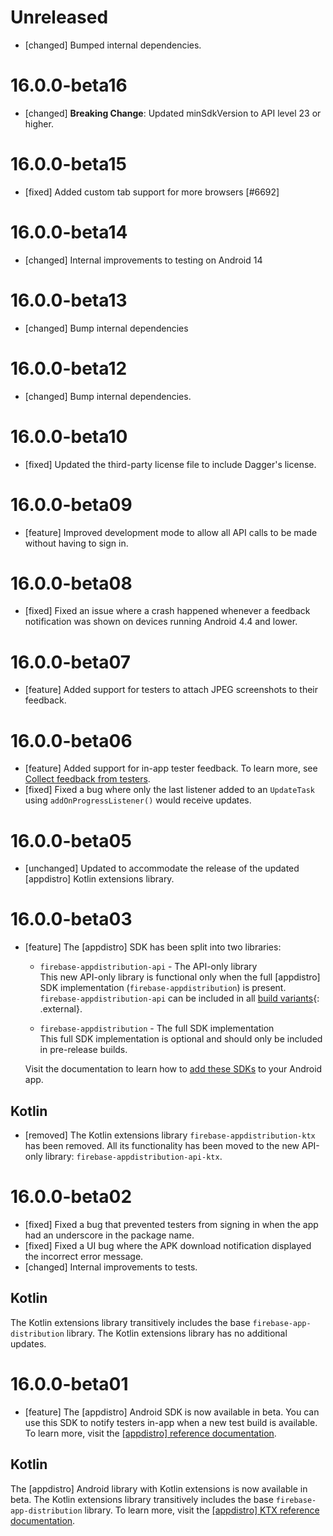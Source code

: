# Unreleased

- [changed] Bumped internal dependencies.

# 16.0.0-beta16

- [changed] **Breaking Change**: Updated minSdkVersion to API level 23 or higher.

# 16.0.0-beta15

- [fixed] Added custom tab support for more browsers [#6692]

# 16.0.0-beta14

- [changed] Internal improvements to testing on Android 14

# 16.0.0-beta13

- [changed] Bump internal dependencies

# 16.0.0-beta12

- [changed] Bump internal dependencies.

# 16.0.0-beta10

- [fixed] Updated the third-party license file to include Dagger's license.

# 16.0.0-beta09

- [feature] Improved development mode to allow all API calls to be made without having to sign in.

# 16.0.0-beta08

- [fixed] Fixed an issue where a crash happened whenever a feedback notification was shown on
  devices running Android 4.4 and lower.

# 16.0.0-beta07

- [feature] Added support for testers to attach JPEG screenshots to their feedback.

# 16.0.0-beta06

- [feature] Added support for in-app tester feedback. To learn more, see
  [Collect feedback from testers](/docs/app-distribution/collect-feedback-from-testers).
- [fixed] Fixed a bug where only the last listener added to an `UpdateTask` using
  `addOnProgressListener()` would receive updates.

# 16.0.0-beta05

- [unchanged] Updated to accommodate the release of the updated [appdistro] Kotlin extensions
  library.

# 16.0.0-beta03

- [feature] The [appdistro] SDK has been split into two libraries:

  - `firebase-appdistribution-api` - The API-only library<br> This new API-only library is
    functional only when the full [appdistro] SDK implementation (`firebase-appdistribution`) is
    present. `firebase-appdistribution-api` can be included in all
    [build variants](https://developer.android.com/studio/build/build-variants){: .external}.

  - `firebase-appdistribution` - The full SDK implementation<br> This full SDK implementation is
    optional and should only be included in pre-release builds.

  Visit the documentation to learn how to
  [add these SDKs](/docs/app-distribution/set-up-alerts?platform=android#add-appdistro) to your
  Android app.

## Kotlin

- [removed] The Kotlin extensions library `firebase-appdistribution-ktx` has been removed. All its
  functionality has been moved to the new API-only library: `firebase-appdistribution-api-ktx`.

# 16.0.0-beta02

- [fixed] Fixed a bug that prevented testers from signing in when the app had an underscore in the
  package name.
- [fixed] Fixed a UI bug where the APK download notification displayed the incorrect error message.
- [changed] Internal improvements to tests.

## Kotlin

The Kotlin extensions library transitively includes the base `firebase-app-distribution` library.
The Kotlin extensions library has no additional updates.

# 16.0.0-beta01

- [feature] The [appdistro] Android SDK is now available in beta. You can use this SDK to notify
  testers in-app when a new test build is available. To learn more, visit the
  [[appdistro] reference documentation](/docs/reference/android/com/google/firebase/appdistribution/package-summary).

## Kotlin

The [appdistro] Android library with Kotlin extensions is now available in beta. The Kotlin
extensions library transitively includes the base `firebase-app-distribution` library. To learn
more, visit the
[[appdistro] KTX reference documentation](/docs/reference/kotlin/com/google/firebase/appdistribution/ktx/package-summary).
